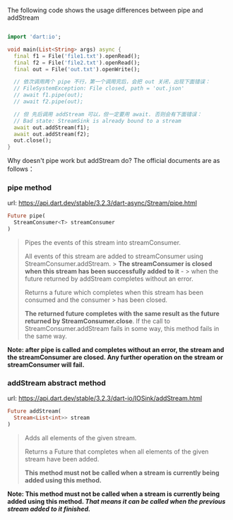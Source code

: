 The following code shows the usage differences between pipe and addStream

```dart

import 'dart:io';

void main(List<String> args) async {
  final f1 = File('file1.txt').openRead();
  final f2 = File('file2.txt').openRead();
  final out = File('out.txt').openWrite();

  // 依次调用两个 pipe 不行，第一个调用完后，会把 out 关闭，出现下面错误：
  // FileSystemException: File closed, path = 'out.json'
  // await f1.pipe(out);
  // await f2.pipe(out);

  // 但 先后调用 addStream 可以，但一定要用 await. 否则会有下面错误：
  // Bad state: StreamSink is already bound to a stream
  await out.addStream(f1);
  await out.addStream(f2);
  out.close();
}
```

Why doesn't pipe work but addStream do? The official documents are as follows：

### pipe method

url: <https://api.dart.dev/stable/3.2.3/dart-async/Stream/pipe.html>
```dart
Future pipe(
  StreamConsumer<T> streamConsumer
)
```

> Pipes the events of this stream into streamConsumer.
> 
> All events of this stream are added to streamConsumer using StreamConsumer.addStream. > **The streamConsumer is closed when this stream has been successfully added to it** - > when the future returned by addStream completes without an error.
> 
> Returns a future which completes when this stream has been consumed and the consumer > has been closed.
> 
> **The returned future completes with the same result as the future returned by StreamConsumer.close**. If the call to StreamConsumer.addStream fails in some way,  this method fails in the same way.

**Note: after pipe is called and completes without an error, the stream and the streamConsumer are closed. Any further operation on the stream or streamConsumer will fail.**

### addStream abstract method
url: <https://api.dart.dev/stable/3.2.3/dart-io/IOSink/addStream.html>

```dart
Future addStream(
  Stream<List<int>> stream
)
```
> Adds all elements of the given stream.
> 
> Returns a Future that completes when all elements of the given stream have been added.
> 
> **This method must not be called when a stream is currently being added using this method.**

**Note: This method must not be called when a stream is currently being added using this method. *That means it can be called when the previous stream added to it finished.***
